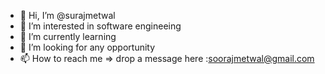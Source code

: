 - 👋 Hi, I’m @surajmetwal
- 👀 I’m interested in software engineeing
- 🌱 I’m currently learning 
- 💞️ I’m looking for any opportunity
- 📫 How to reach me => drop a message here :soorajmetwal@gmail.com


